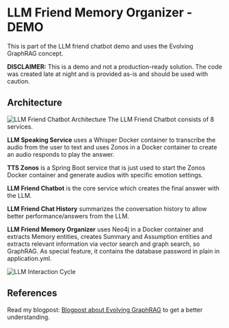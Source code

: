 # LLM Friend Memory Organizer - DEMO
This is part of the LLM friend chatbot demo and uses the Evolving GraphRAG concept.

**DISCLAIMER:** This is a demo and not a production-ready solution. The code was created late at night and is provided as-is and should be used with caution.

## Architecture
![LLM Friend Chatbot Architecture](https://svenbayer.wordpress.com/wp-content/uploads/2025/04/image-3.png)
The LLM Friend Chatbot consists of 8 services.

**LLM Speaking Service** uses a Whisper Docker container to transcribe the audio from the user to text and uses Zonos in a Docker container to create an audio responds to play the answer.

**TTS Zonos** is a Spring Boot service that is just used to start the Zonos Docker container and generate audios with specific emotion settings.

**LLM Friend Chatbot** is the core service which creates the final answer with the LLM.

**LLM Friend Chat History** summarizes the conversation history to allow better performance/answers from the LLM.

**LLM Friend Memory Organizer** uses Neo4j in a Docker container and extracts Memory entities, creates Summary and Assumption entities and extracts relevant information via vector search and graph search, so GraphRAG. As special feature, it contains the database password in plain in application.yml.

![LLM Interaction Cycle](https://svenbayer.wordpress.com/wp-content/uploads/2025/04/image-4.png)

## References
Read my blogpost: [Blogpost about Evolving GraphRAG](https://svenbayer.wordpress.com/2025/04/10/evolving-graphrag-with-genai/) to get a better understanding.
